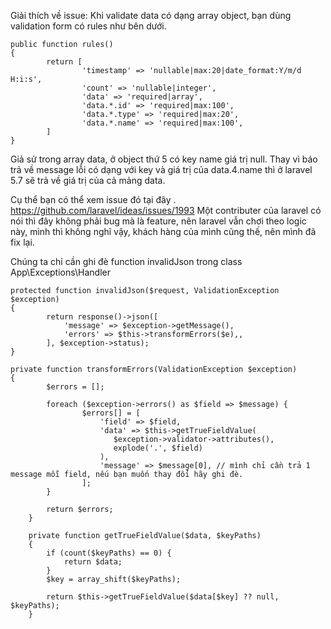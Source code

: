 Giải thích về issue: Khi validate data có dạng array object, bạn dùng validation form có rules như bên dưới.
```
public function rules()
{
        return [
                'timestamp' => 'nullable|max:20|date_format:Y/m/d H:i:s',
                'count' => 'nullable|integer',
                'data' => 'required|array',
                'data.*.id' => 'required|max:100',
                'data.*.type' => 'required|max:20',
                'data.*.name' => 'required|max:100',
        ]
}
```

Giả sử trong array data, ở object thứ 5 có key name giá trị null.
Thay vì báo trả về message lỗi có dạng với key và giá trị của data.4.name thì ở laravel 5.7 sẽ trả về giá trị của cả mảng data. 

Cụ thể bạn có thể xem issue đó tại đây . https://github.com/laravel/ideas/issues/1993
Một contributer của laravel có nói thì đây không phải bug mà là feature, nên laravel vẫn chơi theo logic này, mình thì không nghĩ vậy, khách hàng của mình cũng thế, nên mình đã fix lại.

Chúng ta chỉ cần ghi đè function invalidJson trong class App\Exceptions\Handler

```
protected function invalidJson($request, ValidationException $exception)
{
        return response()->json([
            'message' => $exception->getMessage(),
            'errors' => $this->transformErrors($e),,
        ], $exception->status);
}

private function transformErrors(ValidationException $exception)
{
        $errors = [];

        foreach ($exception->errors() as $field => $message) {
                $errors[] = [
                    'field' => $field,
                    'data' => $this->getTrueFieldValue(
                       $exception->validator->attributes(),
                       explode('.', $field)
                    ),
                    'message' => $message[0], // mình chỉ cần trả 1 message mỗi field, nếu bạn muốn thay đổi hãy ghi đè. 
                ];
        }

        return $errors;
    }

    private function getTrueFieldValue($data, $keyPaths)
    {
        if (count($keyPaths) == 0) {
            return $data;
        }
        $key = array_shift($keyPaths);

        return $this->getTrueFieldValue($data[$key] ?? null, $keyPaths);
    }
```